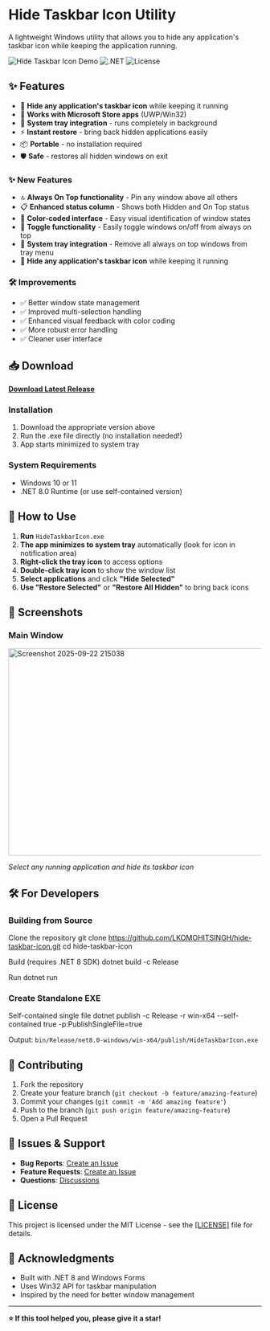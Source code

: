 # Hide Taskbar Icon Utility

A lightweight Windows utility that allows you to hide any application's taskbar icon while keeping the application running.

![Hide Taskbar Icon Demo](https://img.shields.io/badge/Windows-10%20%7C%2011-blue?style=flat-square&logo=windows)
![.NET](https://img.shields.io/badge/.NET-8.0-purple?style=flat-square&logo=dotnet)
![License](https://img.shields.io/badge/License-MIT-green?style=flat-square)

## ✨ Features

- 🎯 **Hide any application's taskbar icon** while keeping it running
- 🏪 **Works with Microsoft Store apps** (UWP/Win32)
- 🔄 **System tray integration** - runs completely in background
- ⚡ **Instant restore** - bring back hidden applications easily
- 📦 **Portable** - no installation required
- 🛡️ **Safe** - restores all hidden windows on exit

### ✨ New Features
- 🔝 **Always On Top functionality** - Pin any window above all others
- 📋 **Enhanced status column** - Shows both Hidden and On Top status
- 🎨 **Color-coded interface** - Easy visual identification of window states
- 🔄 **Toggle functionality** - Easily toggle windows on/off from always on top
- 📱 **System tray integration** - Remove all always on top windows from tray menu
- 🎯 **Hide any application's taskbar icon** while keeping it running

### 🛠️ Improvements
- ✅ Better window state management
- ✅ Improved multi-selection handling
- ✅ Enhanced visual feedback with color coding
- ✅ More robust error handling
- ✅ Cleaner user interface
  
## 📥 Download

**[Download Latest Release](../../releases/latest)**

### Installation
1. Download the appropriate version above
2. Run the .exe file directly (no installation needed!)
3. App starts minimized to system tray

### System Requirements
- Windows 10 or 11
- .NET 8.0 Runtime (or use self-contained version)

## 🚀 How to Use

1. **Run** `HideTaskbarIcon.exe`
2. **The app minimizes to system tray** automatically (look for icon in notification area)
3. **Right-click the tray icon** to access options
4. **Double-click tray icon** to show the window list
5. **Select applications** and click **"Hide Selected"**
6. **Use "Restore Selected"** or **"Restore All Hidden"** to bring back icons

## 📸 Screenshots

### Main Window
<img width="623" height="413" alt="Screenshot 2025-09-22 215038" src="https://github.com/user-attachments/assets/8a7faebe-6fec-4019-8344-c28dd8f7a6b9" />


*Select any running application and hide its taskbar icon*

## 🛠️ For Developers

### Building from Source

Clone the repository
git clone https://github.com/LKOMOHITSINGH/hide-taskbar-icon.git
cd hide-taskbar-icon

Build (requires .NET 8 SDK)
dotnet build -c Release

Run
dotnet run
### Create Standalone EXE

Self-contained single file
dotnet publish -c Release -r win-x64 --self-contained true -p:PublishSingleFile=true


Output: `bin/Release/net8.0-windows/win-x64/publish/HideTaskbarIcon.exe`



## 🤝 Contributing

1. Fork the repository
2. Create your feature branch (`git checkout -b feature/amazing-feature`)
3. Commit your changes (`git commit -m 'Add amazing feature'`)
4. Push to the branch (`git push origin feature/amazing-feature`)
5. Open a Pull Request

## 🐛 Issues & Support

- **Bug Reports**: [Create an Issue](../../issues/new?template=bug_report.md)
- **Feature Requests**: [Create an Issue](../../issues/new?template=feature_request.md)
- **Questions**: [Discussions](../../discussions)

## 📄 License

This project is licensed under the MIT License - see the [[LICENSE]](https://github.com/LKOMOHITSINGH/hide-taskbar-icon/blob/main/LICENSE.md) file for details.

## 🙏 Acknowledgments

- Built with .NET 8 and Windows Forms
- Uses Win32 API for taskbar manipulation
- Inspired by the need for better window management

---

**⭐ If this tool helped you, please give it a star!**
